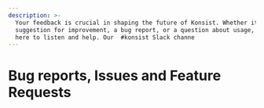 ```yaml
---
description: >-
  Your feedback is crucial in shaping the future of Konsist. Whether it's a
  suggestion for improvement, a bug report, or a question about usage, we're
  here to listen and help. Our  #konsist Slack channe
---
```


# Bug reports, Issues and Feature Requests

